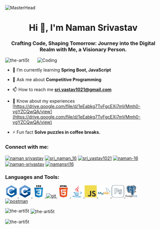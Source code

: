 ![MasterHead](https://media.licdn.com/dms/image/C4D16AQH_IepYscbuDQ/profile-displaybackgroundimage-shrink_350_1400/0/1647781218171?e=1709164800&v=beta&t=qws3Dnb_hDXzf0geqVuZUxpx7FDJEeyRgTQIbn8C9Hs)
<h1 align="center">Hi 👋, I'm Naman Srivastav</h1>
<h3 align="center">Crafting Code, Shaping Tomorrow: Journey into the Digital Realm with Me, a Visionary Person.</h3>
<img align="right" alt="Coding" width="400" src="https://camo.githubusercontent.com/2024b4acc66429c1d1dfbe6bcfbe35897f5d939da3522d35922057296eeaf7e6/68747470733a2f2f63646e2e6472696262626c652e636f6d2f75736572732f323133313939332f73637265656e73686f74732f343934383733362f74686f75676874776f726b732d6769665f6472696262626c652e676966">


<p align="left"> <img src="https://komarev.com/ghpvc/?username=the-arti5t&label=Profile%20views&color=0e75b6&style=flat-square" alt="the-arti5t" /> </p>

- 🌱 I’m currently learning **Spring Boot, JavaScript**

- 💬 Ask me about **Competitive Programming**

- 📫 How to reach me **sri.vastav1021@gmail.com**

- 📄 Know about my experiences [https://drive.google.com/file/d/1eEabkg7TvFgcEXj7mVMmh0-vgYZCQwQA/view](https://drive.google.com/file/d/1eEabkg7TvFgcEXj7mVMmh0-vgYZCQwQA/view)

- ⚡ Fun fact **Solve puzzles in coffee breaks.**

<h3 align="left">Connect with me:</h3>
<p align="left">
<a href="https://linkedin.com/in/naman-srivastav-20a134202" target="blank"><img align="center" src="https://raw.githubusercontent.com/rahuldkjain/github-profile-readme-generator/master/src/images/icons/Social/linked-in-alt.svg" alt="naman srivastav" height="30" width="40" /></a>
<a href="https://www.codechef.com/users/sri_naman_16" target="blank"><img align="center" src="https://cdn.jsdelivr.net/npm/simple-icons@3.1.0/icons/codechef.svg" alt="sri_naman_16" height="30" width="40" /></a>
<a href="https://www.hackerrank.com/sri_vastav1021" target="blank"><img align="center" src="https://raw.githubusercontent.com/rahuldkjain/github-profile-readme-generator/master/src/images/icons/Social/hackerrank.svg" alt="sri_vastav1021" height="30" width="40" /></a>
<a href="https://codeforces.com/profile/naman-16" target="blank"><img align="center" src="https://raw.githubusercontent.com/rahuldkjain/github-profile-readme-generator/master/src/images/icons/Social/codeforces.svg" alt="naman-16" height="30" width="40" /></a>
<a href="https://www.leetcode.com/naman-srivastav" target="blank"><img align="center" src="https://raw.githubusercontent.com/rahuldkjain/github-profile-readme-generator/master/src/images/icons/Social/leet-code.svg" alt="naman-srivastav" height="30" width="40" /></a>
<a href="https://auth.geeksforgeeks.org/user/namansri16" target="blank"><img align="center" src="https://raw.githubusercontent.com/rahuldkjain/github-profile-readme-generator/master/src/images/icons/Social/geeks-for-geeks.svg" alt="namansri16" height="30" width="40" /></a>
</p>

<h3 align="left">Languages and Tools:</h3>
<p align="left"> <a href="https://www.cprogramming.com/" target="_blank" rel="noreferrer"> <img src="https://raw.githubusercontent.com/devicons/devicon/master/icons/c/c-original.svg" alt="c" width="40" height="40"/> </a> <a href="https://www.w3schools.com/cpp/" target="_blank" rel="noreferrer"> <img src="https://raw.githubusercontent.com/devicons/devicon/master/icons/cplusplus/cplusplus-original.svg" alt="cplusplus" width="40" height="40"/> </a> <a href="https://www.w3schools.com/css/" target="_blank" rel="noreferrer"> <img src="https://raw.githubusercontent.com/devicons/devicon/master/icons/css3/css3-original-wordmark.svg" alt="css3" width="40" height="40"/> </a> <a href="https://git-scm.com/" target="_blank" rel="noreferrer"> <img src="https://www.vectorlogo.zone/logos/git-scm/git-scm-icon.svg" alt="git" width="40" height="40"/> </a> <a href="https://www.w3.org/html/" target="_blank" rel="noreferrer"> <img src="https://raw.githubusercontent.com/devicons/devicon/master/icons/html5/html5-original-wordmark.svg" alt="html5" width="40" height="40"/> </a> <a href="https://www.java.com" target="_blank" rel="noreferrer"> <img src="https://raw.githubusercontent.com/devicons/devicon/master/icons/java/java-original.svg" alt="java" width="40" height="40"/> </a> <a href="https://developer.mozilla.org/en-US/docs/Web/JavaScript" target="_blank" rel="noreferrer"> <img src="https://raw.githubusercontent.com/devicons/devicon/master/icons/javascript/javascript-original.svg" alt="javascript" width="40" height="40"/> </a> <a href="https://www.mysql.com/" target="_blank" rel="noreferrer"> <img src="https://raw.githubusercontent.com/devicons/devicon/master/icons/mysql/mysql-original-wordmark.svg" alt="mysql" width="40" height="40"/> </a> <a href="https://www.photoshop.com/en" target="_blank" rel="noreferrer"> <img src="https://raw.githubusercontent.com/devicons/devicon/master/icons/photoshop/photoshop-line.svg" alt="photoshop" width="40" height="40"/> </a> <a href="https://www.postgresql.org" target="_blank" rel="noreferrer"> <img src="https://raw.githubusercontent.com/devicons/devicon/master/icons/postgresql/postgresql-original-wordmark.svg" alt="postgresql" width="40" height="40"/> </a> <a href="https://postman.com" target="_blank" rel="noreferrer"> <img src="https://www.vectorlogo.zone/logos/getpostman/getpostman-icon.svg" alt="postman" width="40" height="40"/> </a> </p>

<p><img align="left" src="https://github-readme-stats.vercel.app/api/top-langs?username=the-arti5t&show_icons=true&theme=dark&locale=en&layout=compact" alt="the-arti5t" /></p>

<p>&nbsp;<img align="center" src="https://github-readme-stats.vercel.app/api?username=the-arti5t&show_icons=true&theme=merko&locale=en" alt="the-arti5t" /></p>

<p><img align="center" src="https://github-readme-streak-stats.herokuapp.com/?user=the-arti5t&theme=dark" alt="the-arti5t" /></p>
